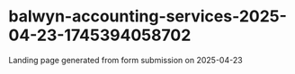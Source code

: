 # balwyn-accounting-services-2025-04-23-1745394058702
Landing page generated from form submission on 2025-04-23
